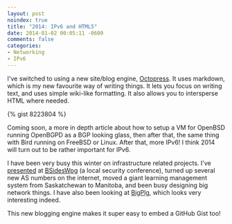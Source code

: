```yaml
---
layout: post
noindex: true
title: "2014: IPv6 and HTML5"
date: 2014-01-02 00:05:11 -0600
comments: false
categories:
- Networking
- IPv6
---
```

I've switched to using a new site/blog engine, [Octopress](http://octopress.org/). It uses markdown, which is my new favourite way of writing things. It lets you focus on writing text, and uses simple wiki-like formatting. It also allows you to intersperse HTML where needed.

{% gist 8223804 %}

<!--more-->

Coming soon, a more in depth article about how to setup a VM for OpenBSD running OpenBGPD as a BGP looking glass, then after that, the same thing with Bird running on FreeBSD or Linux. After that, more IPv6! I think 2014 will turn out to be rather important for IPv6.

I have been very busy this winter on infrastructure related projects. I've [presented](https://github.com/tbaschak/bsideswpg2013-ISPInfoSec) at [BSidesWpg](http://bsideswpg.ca) (a local security conference), turned up several new AS numbers on the internet, moved a giant learning management system from Saskatchewan to Manitoba, and been busy designing big network things. I have also been looking at [BigPlg](https://github.com/ahebert/BigPlg), which looks very interesting indeed.

This new blogging engine makes it super easy to embed a GitHub Gist too!
